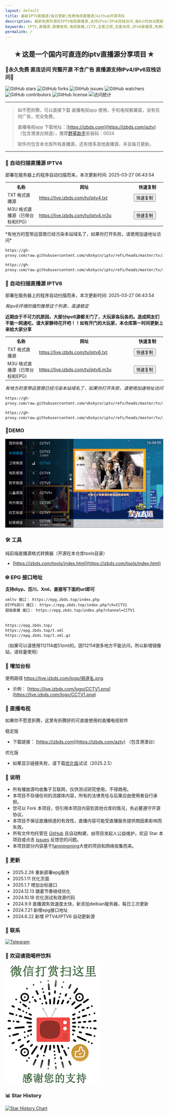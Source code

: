 ```yaml
---
layout: default
title: 最新IPTV直播源|每日更新|免费电视直播源|Github开源项目
description: 最新免费开源的IPTV电视直播源,支持IPv4/IPv6双栈访问,每6小时自动更新。收录国内外数千个高清直播频道,包括央视、卫视、港澳台、海外频道。完全免费无广告,提供M3U/TXT格式,支持EPG节目单及台标,可用于电视盒子、手机、电脑等设备。
keywords: IPTV,直播源,直播电视,电视直播,CCTV,全套卫视,全套央视,IPv6直播源,免费直播源,m3u8直播源,港澳台,海外,国内,直播电视app,live.izbds.com,live.izbds.top
permalink: /
---
```


<h2 align="center">✯ 这是一个国内可直连的iptv直播源分享项目 ✯</h2>

### 🔄永久免费 直连访问 完整开源 不含广告 直播源支持IPv4/IPv6双栈访问🔄

<div class="badges-container">
    <img src="https://img.shields.io/github/stars/vbskycn/iptv?style=flat-square" alt="GitHub stars" />
    <img src="https://img.shields.io/github/forks/vbskycn/iptv?style=flat-square" alt="GitHub forks" />
    <img src="https://img.shields.io/github/issues/vbskycn/iptv?style=flat-square" alt="GitHub issues" />
    <img src="https://img.shields.io/github/watchers/vbskycn/iptv?style=flat-square" alt="GitHub watchers" />
    <img src="https://img.shields.io/github/contributors/vbskycn/iptv?style=flat-square" alt="GitHub contributors" />
    <img src="https://img.shields.io/github/license/vbskycn/iptv?style=flat-square" alt="GitHub license" />
    <img src="https://views.whatilearened.today/views/github/vbskycn/iptv.svg" alt="访问统计" />
</div>

---

> 如不愿折腾，可以直接下载 直播电视app 使用，手机电视都兼容，没有任何广告，完全免费。
>
> 直播电视app 下载地址：[https://izbds.com](https://izbds.com/aztv)  （包含港澳台频道），推荐[野草助手](https://www.yecao.net/download/)安装码：0024
>
> 软件内包含本仓库所有直播源，还有很多其他直播源，并且每日更新。

------


### 📡 自动扫描直播源 IPTV4

部署在服务器上的程序自动扫描而来，<!-- UPDATE_TIME_IPTV4 -->本次更新时间: 2025-03-27 06:43:54<!-- END_UPDATE_TIME_IPTV4 -->

<table>
  <colgroup>
    <col style="width: 20%;">
    <col style="width: 60%;">
    <col style="width: 20%;">
  </colgroup>
  <tr>
    <th>名称</th>
    <th>网址</th>
    <th>快速复制</th>
  </tr>
  <tr>
    <td>TXT 格式直播源</td>
    <td><a href="https://live.izbds.com/tv/iptv4.txt">https://live.izbds.com/tv/iptv4.txt</a></td>
    <td><button class="button" onclick="copyToClipboard('https://live.izbds.com/tv/iptv4.txt')">快速复制</button></td>
  </tr>
  <tr>
    <td>M3U 格式直播源（已带台标和EPG）</td>
    <td><a href="https://live.izbds.com/tv/iptv4.m3u">https://live.izbds.com/tv/iptv4.m3u</a></td>
    <td><button class="button" onclick="copyToClipboard('https://live.izbds.com/tv/iptv4.m3u')">快速复制</button></td>
  </tr>
</table>
*有地方的宽带运营商已经污染本站域名了，如果你打开失败，请使用加速地址访问*

```
https://gh-proxy.com/raw.githubusercontent.com/vbskycn/iptv/refs/heads/master/tv/iptv4.txt
```

```
https://gh-proxy.com/raw.githubusercontent.com/vbskycn/iptv/refs/heads/master/tv/iptv4.m3u
```




### 📡 自动扫描直播源 IPTV6

部署在服务器上的程序自动扫描而来，<!-- UPDATE_TIME_IPTV6 -->本次更新时间: 2025-03-27 06:43:54<!-- END_UPDATE_TIME_IPTV6 -->

*有ipv6环境的强烈推荐这个列表，高速稳定*

**近期由于不可力抗原因，大部分ipv6源都关门了，大玩家各玩各的。造成网友们不能一网通吃，请大家静待花开吧！！如有开门的大玩家，本仓库第一时间更新上来给大家分享**

<table>
  <colgroup>
    <col style="width: 20%;">
    <col style="width: 60%;">
    <col style="width: 20%;">
  </colgroup>
  <tr>
    <th>名称</th>
    <th>网址</th>
    <th>快速复制</th>
  </tr>
  <tr>
    <td>TXT 格式直播源</td>
    <td><a href="https://live.izbds.com/tv/iptv6.txt">https://live.izbds.com/tv/iptv6.txt</a></td>
    <td><button class="button" onclick="copyToClipboard('https://live.izbds.com/tv/iptv6.txt')">快速复制</button></td>
  </tr>
  <tr>
    <td>M3U 格式直播源（已带台标和EPG）</td>
    <td><a href="https://live.izbds.com/tv/iptv6.m3u">https://live.izbds.com/tv/iptv6.m3u</a></td>
    <td><button class="button" onclick="copyToClipboard('https://live.izbds.com/tv/iptv6.m3u')">快速复制</button></td>
  </tr>
</table>

*有地方的宽带运营商已经污染本站域名了，如果你打开失败，请使用加速地址访问*

```
https://gh-proxy.com/raw.githubusercontent.com/vbskycn/iptv/refs/heads/master/tv/iptv6.txt
```

```
https://gh-proxy.com/raw.githubusercontent.com/vbskycn/iptv/refs/heads/master/tv/iptv6.m3u
```





### 💽DEMO

![demo](assets/demo.png)



### 🛠️ 工具

纯前端直播源格式转换器（开源在本仓库tools目录）

- [https://izbds.com/tools/index.html](https://izbds.com/tools/index.html)



### 🌐 EPG 接口地址

**支持diyp、百川、Xml、直接写下面的url即可**

```
xmltv 接口： https://epg.zbds.top/index.php
DIYP&百川 接口： https://epg.zbds.top/index.php?ch=CCTV1
超级直播 接口： https://epg.zbds.top/index.php?channel=CCTV1


https://epg.zbds.top/
https://epg.zbds.top/t.xml
https://epg.zbds.top/t.xml.gz
```

（如果可以请使用112114或51zmt的。因112114很多地方不能访问，所以新增镜像站，请轻量使用）



### 🎨 增加台标

使用路径 https://live.izbds.com/logo/频道名.png

- 示例： [https://live.izbds.com/logo/CCTV1.png](https://live.izbds.com/logo/CCTV1.png)





### 📱 直播电视
如果你不愿意折腾，这里有折腾好的可直接使用的直播电视软件

稳定版

- 下载链接： [https://izbds.com](https://izbds.com/aztv)  （包含港澳台）



优化版

- 如果显示链接失败，请下载[优化版](https://img-cloud.zbds.top/zbds/zbds-yhb-ali20250303.apk)试试（2025.2.5）




### 📝 说明

- 所有播放源均收集于互联网，仅供测试研究使用，不得商用。
- 本项目不存储任何的流媒体内容，所有的法律责任与后果应由使用者自行承担。
- 您可以 Fork 本项目，但引用本项目内容到其他仓库的情况，务必要遵守开源协议。
- 本项目不保证直播频道的有效性，直播内容可能受直播服务提供商因素影响而失效。
- 所有文件均托管在 [GitHub](https://github.com/vbskycn/iptv) 且自动构建，由项目发起人公益维护，欢迎 Star 本项目或点击 [Issues](https://github.com/vbskycn/iptv/issues/new/choose) 反馈您的问题。
- 本项目部分内容基于[fanmingming](https://github.com/fanmingming/live)大佬的项目和网络收集而来。



### 📅 更新

- 2025.2.28 重新部署epg服务
- 2025.1.11 优化页面
- 2025.1.7 增加台标接口
- 2024.12.13 跟着节奏继续优化
- 2024.10.18 优化测试有效源代码
- 2024.9.9 直播源失效速度太快，新添加deibian服务器，每日三次更新
- 2024.7.21 新增epg接口地址
- 2024.6.22 新增 IPTV4/IPTV6 自动更新源



### 💬 联系

<div class="contact-info">
    <a href="https://t.me/starkluistn98" target="_blank">
        <img src="https://img.shields.io/badge/Telegram-@starkluistn98-blue?style=flat-square&logo=telegram" alt="Telegram" />
    </a>
</div>


### 🎁 欢迎请我喝杯饮料

![请我喝杯饮料](assets/wxds.png)

### 📊 Star History

[![Star History Chart](https://api.star-history.com/svg?repos=vbskycn/iptv&type=Date)](https://star-history.com/#vbskycn/iptv&Date)
